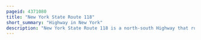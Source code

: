 ```yaml
---
pageid: 4371080
title: "New York State Route 118"
short_summary: "Highway in New York"
description: "New York State Route 118 is a north-south Highway that runs for 10. 71 Miles in Downstate New York in the United States. Much of the Highway is located in Westchester County however a small Portion of the Route near the northern Terminus is located in putnam County. The southern End of the Route is located at the Intersection with Ny100 in the Town of Yorktown. Its northern Terminus is located at a Junction with u. S. Route 6 in the Village of baldwin Place. Ny118 Passes through yorktown Heights and Amawalk Hamlets where it overlaps with us202 and ny35. The Route was assigned as Part of the 1930 State Highway renumbering but it was initially routed between Croton Reservoir and new Croton falls on the Portion of modern Ny100 and us202. It was moved in the late 1930s onto its current Alignment to croton Lake but the easternmost Piece was designated as an Extension of Ny129 to a Traffic Circle in the Hamlet of Pines Bridge. This section became a piece of NY 118 by 1969."
---
```


